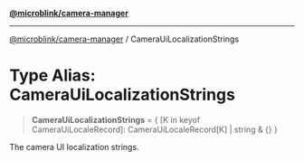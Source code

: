 [**@microblink/camera-manager**](../README.md)

***

[@microblink/camera-manager](../README.md) / CameraUiLocalizationStrings

# Type Alias: CameraUiLocalizationStrings

> **CameraUiLocalizationStrings** = \{ \[K in keyof CameraUiLocaleRecord\]: CameraUiLocaleRecord\[K\] \| string & \{\} \}

The camera UI localization strings.
